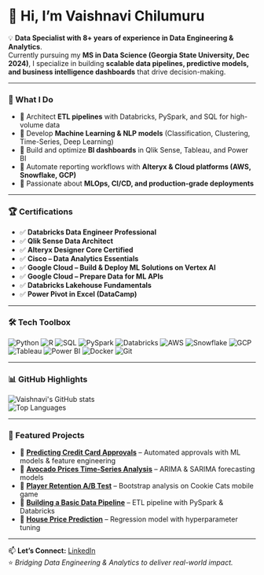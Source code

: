# 👋 Hi, I’m Vaishnavi Chilumuru  

💡 **Data Specialist with 8+ years of experience in Data Engineering & Analytics**.  
Currently pursuing my **MS in Data Science (Georgia State University, Dec 2024)**, I specialize in building **scalable data pipelines, predictive models, and business intelligence dashboards** that drive decision-making.  

---

### 🚀 What I Do
- 🔹 Architect **ETL pipelines** with Databricks, PySpark, and SQL for high-volume data  
- 🔹 Develop **Machine Learning & NLP models** (Classification, Clustering, Time-Series, Deep Learning)  
- 🔹 Build and optimize **BI dashboards** in Qlik Sense, Tableau, and Power BI  
- 🔹 Automate reporting workflows with **Alteryx & Cloud platforms (AWS, Snowflake, GCP)**  
- 🔹 Passionate about **MLOps, CI/CD, and production-grade deployments**  

---

### 🏆 Certifications
- ✅ **Databricks Data Engineer Professional**  
- ✅ **Qlik Sense Data Architect**  
- ✅ **Alteryx Designer Core Certified**  
- ✅ **Cisco – Data Analytics Essentials**  
- ✅ **Google Cloud – Build & Deploy ML Solutions on Vertex AI**  
- ✅ **Google Cloud – Prepare Data for ML APIs**  
- ✅ **Databricks Lakehouse Fundamentals**  
- ✅ **Power Pivot in Excel (DataCamp)**  

---

### 🛠️ Tech Toolbox
![Python](https://img.shields.io/badge/-Python-3776AB?logo=python&logoColor=white)
![R](https://img.shields.io/badge/-R-276DC3?logo=r&logoColor=white)
![SQL](https://img.shields.io/badge/-SQL-4479A1?logo=postgresql&logoColor=white)
![PySpark](https://img.shields.io/badge/-PySpark-E25A1C?logo=apachespark&logoColor=white)
![Databricks](https://img.shields.io/badge/-Databricks-FF3621?logo=databricks&logoColor=white)
![AWS](https://img.shields.io/badge/-AWS-232F3E?logo=amazon-aws&logoColor=white)
![Snowflake](https://img.shields.io/badge/-Snowflake-29B5E8?logo=snowflake&logoColor=white)
![GCP](https://img.shields.io/badge/-GCP-4285F4?logo=googlecloud&logoColor=white)
![Tableau](https://img.shields.io/badge/-Tableau-E97627?logo=tableau&logoColor=white)
![Power BI](https://img.shields.io/badge/-PowerBI-F2C811?logo=powerbi&logoColor=black)
![Docker](https://img.shields.io/badge/-Docker-2496ED?logo=docker&logoColor=white)
![Git](https://img.shields.io/badge/-Git-F05032?logo=git&logoColor=white)

---

### 📊 GitHub Highlights
![Vaishnavi's GitHub stats](https://github-readme-stats.vercel.app/api?username=vaishnavich26&show_icons=true&theme=radical)  
![Top Languages](https://github-readme-stats.vercel.app/api/top-langs/?username=vaishnavich26&layout=compact&theme=radical)

---

### 📌 Featured Projects
- 🔹 [**Predicting Credit Card Approvals**](#) – Automated approvals with ML models & feature engineering  
- 🔹 [**Avocado Prices Time-Series Analysis**](#) – ARIMA & SARIMA forecasting models  
- 🔹 [**Player Retention A/B Test**](#) – Bootstrap analysis on Cookie Cats mobile game  
- 🔹 [**Building a Basic Data Pipeline**](#) – ETL pipeline with PySpark & Databricks  
- 🔹 [**House Price Prediction**](#) – Regression model with hyperparameter tuning  

---

📫 **Let’s Connect:** [LinkedIn](https://www.linkedin.com/in/vaishnavichilumuru/)  
⭐️ *Bridging Data Engineering & Analytics to deliver real-world impact.*  
